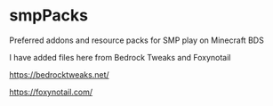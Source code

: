 # smpPacks
Preferred addons and resource packs for SMP play on Minecraft BDS

I have added files here from Bedrock Tweaks and Foxynotail

https://bedrocktweaks.net/

https://foxynotail.com/

